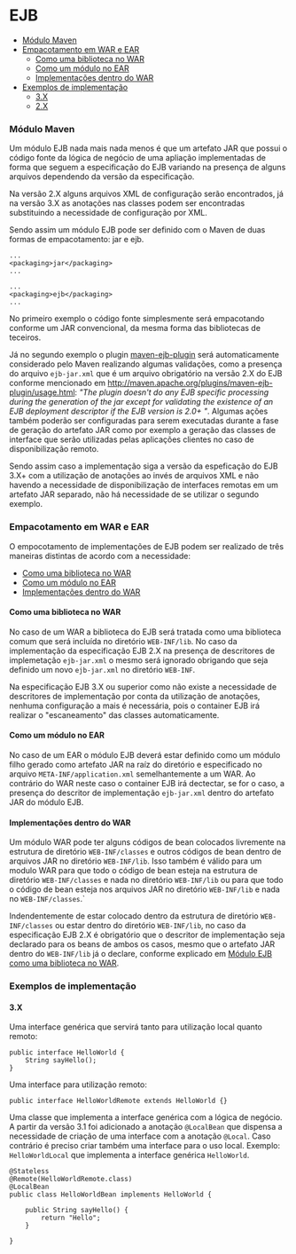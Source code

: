 # EJB

- [Módulo Maven](#módulo-maven)
- [Empacotamento em WAR e EAR](#empacotamento-em-war-e-ear)
  - [Como uma biblioteca no WAR](#como-uma-biblioteca-no-war)
  - [Como um módulo no EAR](#como-um-módulo-no-ear)
  - [Implementações dentro do WAR](#implementações-dentro-do-war)
- [Exemplos de implementação](#exemplos-de-implementação)
  - [3.X](#3.x)
  - [2.X](#2.x)
  

### Módulo Maven

Um módulo EJB nada mais nada menos é que um artefato JAR que possui o código fonte da lógica de negócio de uma apliação implementadas de forma que seguem a especificação do EJB variando na presença de alguns arquivos dependendo da versão da especificação. 

Na versão 2.X alguns arquivos XML de configuração serão encontrados, já na versão 3.X as anotações nas classes podem ser encontradas substituindo a necessidade de configuração por XML. 

Sendo assim um módulo EJB pode ser definido com o Maven de duas formas de empacotamento: jar e ejb.

```
...
<packaging>jar</packaging>
...
```
```
...
<packaging>ejb</packaging>
...
```

No primeiro exemplo o código fonte simplesmente será empacotando conforme um JAR convencional, da mesma forma das bibliotecas de teceiros. 

Já no segundo exemplo o plugin [maven-ejb-plugin](http://maven.apache.org/plugins/maven-ejb-plugin/index.html) será automaticamente considerado pelo Maven realizando algumas validações, como a presença do arquivo `ejb-jar.xml` que é um arquivo obrigatório na versão 2.X do EJB conforme mencionado em http://maven.apache.org/plugins/maven-ejb-plugin/usage.html: *"The plugin doesn't do any EJB specific processing during the generation of the jar except for validating the existence of an EJB deployment descriptor if the EJB version is 2.0+ "*. Algumas ações também poderão ser configuradas para serem executadas durante a fase de geração do artefato JAR como por exemplo a geração das classes de interface que serão utilizadas pelas aplicações clientes no caso de disponibilização remoto.

Sendo assim caso a implementação siga a versão da espeficação do EJB 3.X+ com a utilização de anotações ao invés de arquivos XML e não havendo a necessidade de disponibilização de interfaces remotas em um artefato JAR separado, não há necessidade de se utilizar o segundo exemplo.

### Empacotamento em WAR e EAR

O empocotamento de implementações de EJB podem ser realizado de três maneiras distintas de acordo com a necessidade:

- [Como uma biblioteca no WAR](#como-uma-biblioteca-no-war)
- [Como um módulo no EAR](#como-um-módulo-no-ear)
- [Implementações dentro do WAR](#implementações-dentro-do-war)

#### Como uma biblioteca no WAR

No caso de um WAR a biblioteca do EJB será tratada como uma biblioteca comum que será incluída no diretório `WEB-INF/lib`. No caso da implementação da especificação EJB 2.X na presença de descritores de implemetação `ejb-jar.xml` o mesmo será  ignorado obrigando que seja definido um novo `ejb-jar.xml` no diretório `WEB-INF`. 

Na especificação EJB 3.X ou superior como não existe a necessidade de descritores de implementação por conta da utilização de anotações, nenhuma configuração a mais é necessária, pois o container EJB irá realizar o "escaneamento" das classes automaticamente.

#### Como um módulo no EAR

No caso de um EAR o módulo EJB deverá estar definido como um módulo filho gerado como artefato JAR na raíz do diretório e especificado no arquivo `META-INF/application.xml` semelhantemente a um WAR. Ao contrário do WAR neste caso o container EJB irá dectectar, se for o caso, a presença do descritor de implementação `ejb-jar.xml` dentro do artefato JAR do módulo EJB.

#### Implementações dentro do WAR

Um módulo WAR pode ter alguns códigos de bean colocados livremente na estrutura de diretório `WEB-INF/classes` e outros códigos de bean dentro de arquivos JAR no diretório `WEB-INF/lib`. Isso também é válido para um modulo WAR para que todo o código de bean esteja na estrutura de diretório `WEB-INF/classes` e nada no diretório `WEB-INF/lib` ou para que todo o código de bean esteja nos arquivos JAR no diretório `WEB-INF/lib` e nada no `WEB-INF/classes`.`

Indendentemente de estar colocado dentro da estrutura de diretório `WEB-INF/classes` ou estar dentro do diretório `WEB-INF/lib`, no caso da especificação EJB 2.X é obrigatório que o descritor de implementação seja declarado para os beans de ambos os casos, mesmo que o artefato JAR dentro do `WEB-INF/lib` já o declare, conforme explicado em [Módulo EJB como uma biblioteca no WAR](#como-uma-biblioteca-no-war).

### Exemplos de implementação

#### 3.X

Uma interface genérica que servirá tanto para utilização local quanto remoto:

```
public interface HelloWorld {
    String sayHello();
}
```

Uma interface para utilização remoto:

```
public interface HelloWorldRemote extends HelloWorld {}
```

Uma classe que implementa a interface genérica com a lógica de negócio. A partir da versão 3.1 foi adicionado a anotação `@LocalBean` que dispensa a necessidade de criação de uma interface com a anotação `@Local`. Caso contrário é preciso criar também uma interface para o uso local. Exemplo: `HelloWorldLocal` que implementa a interface genérica `HelloWorld`.

```
@Stateless
@Remote(HelloWorldRemote.class)
@LocalBean
public class HelloWorldBean implements HelloWorld {

    public String sayHello() {
        return "Hello";
    }

}
```
